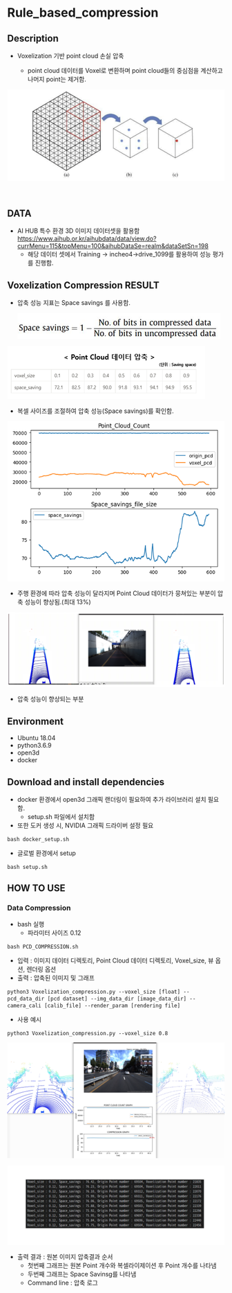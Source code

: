 # Rule_based_compression



## Description

- Voxelization 기반 point cloud 손실 압축

  - point cloud 데이터를 Voxel로 변환하며 point cloud들의 중심점을 계산하고 나머지 point는 제거함.

![voxelization_desc](README.assets/voxelization_desc.png)

​    

## DATA

- AI HUB 특수 환경 3D 이미지 데이터셋을 활용함
  https://www.aihub.or.kr/aihubdata/data/view.do?currMenu=115&topMenu=100&aihubDataSe=realm&dataSetSn=198
  - 해당 데이터 셋에서 Training -> incheo4->drive_1099를 활용하여 성능 평가를 진행함.
  


## Voxelization Compression RESULT

- 압축 성능 지표는 Space savings 를 사용함.

  ![평가지표](README.assets/Space_saving.JPG)



![image-20221017122751532](README.assets/voxelization_result.png)

- 복셀 사이즈를 조절하여 압축 성능(Space savings)를 확인함.

![image-20221017124028415](README.assets/image-20221017124028415.png)

- 주행 환경에 따라 압축 성능이 달라지며 Point Cloud 데이터가 뭉쳐있는 부분이 압축 성능이 향상됨.(최대 13%)



![image-20221017124046316](README.assets/image-20221017124046316.png)

- 압축 성능이 향상되는 부분

  


## Environment

- Ubuntu 18.04
- python3.6.9
- open3d
- docker



## Download and install dependencies

- docker 환경에서 open3d 그래픽 랜더링이 필요하여 추가 라이브러리 설치 필요함.
  - setup.sh 파일에서 설치함
- 또한 도커 생성 시, NVIDIA 그래픽 드라이버 설정 필요

```
bash docker_setup.sh
```

- 글로벌 환경에서 setup

```
bash setup.sh
```





## HOW TO USE





### Data Compression

- bash 실행
  - 파라미터  사이즈 0.12

```
bash PCD_COMPRESSION.sh
```





- 입력 : 이미지 데이터 디렉토리, Point Cloud 데이터 디렉토리, Voxel_size, 뷰 옵션, 렌더링 옵션
- 출력 : 압축된 이미지 및 그래프

```
python3 Voxelization_compression.py --voxel_size [float] --pcd_data_dir [pcd dataset] --img_data_dir [image_data_dir] --camera_cali [calib_file] --render_param [rendering file]
```

 

- 사용 예시

```
python3 Voxelization_compression.py --voxel_size 0.8
```



![image-20221017122751532](README.assets/image-20221017122751532.png)





![ex_log](README.assets/log_example.JPG)

- 출력 결과 : 원본 이미지 압축결과 순서
  - 첫번째 그래프는 원본 Point 개수와 복셀라이제이션 후 Point 개수를 나타냄
  - 두번째 그래프는 Space Savinsg를 나타냄
  - Command line : 압축 로그 



